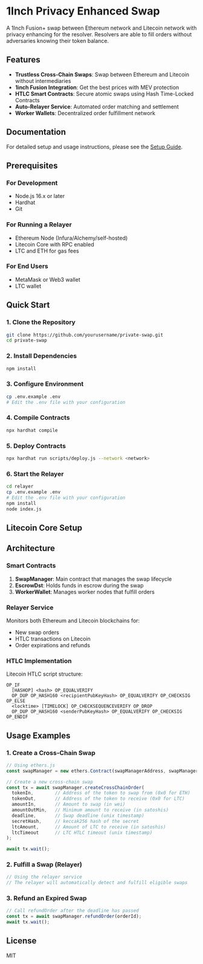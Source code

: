 # 1Inch Privacy Enhanced Swap

A 1Inch Fusion+ swap between Ethereum network and Litecoin network with privacy enhancing for the resolver. Resolvers are able to fill orders without adversaries knowing their token balance.

## Features

- **Trustless Cross-Chain Swaps**: Swap between Ethereum and Litecoin without intermediaries
- **1inch Fusion Integration**: Get the best prices with MEV protection
- **HTLC Smart Contracts**: Secure atomic swaps using Hash Time-Locked Contracts
- **Auto-Relayer Service**: Automated order matching and settlement
- **Worker Wallets**: Decentralized order fulfillment network

## Documentation

For detailed setup and usage instructions, please see the [Setup Guide](./docs/SETUP.md).

## Prerequisites

### For Development
- Node.js 16.x or later
- Hardhat
- Git

### For Running a Relayer
- Ethereum Node (Infura/Alchemy/self-hosted)
- Litecoin Core with RPC enabled
- LTC and ETH for gas fees

### For End Users
- MetaMask or Web3 wallet
- LTC wallet

## Quick Start

### 1. Clone the Repository
```bash
git clone https://github.com/yourusername/private-swap.git
cd private-swap
```

### 2. Install Dependencies
```bash
npm install
```

### 3. Configure Environment
```bash
cp .env.example .env
# Edit the .env file with your configuration
```

### 4. Compile Contracts
```bash
npx hardhat compile
```

### 5. Deploy Contracts
```bash
npx hardhat run scripts/deploy.js --network <network>
```

### 6. Start the Relayer
```bash
cd relayer
cp .env.example .env
# Edit the .env file with your configuration
npm install
node index.js
```

## Litecoin Core Setup

## Architecture

### Smart Contracts

1. **SwapManager**: Main contract that manages the swap lifecycle
2. **EscrowDst**: Holds funds in escrow during the swap
3. **WorkerWallet**: Manages worker nodes that fulfill orders

### Relayer Service

Monitors both Ethereum and Litecoin blockchains for:
- New swap orders
- HTLC transactions on Litecoin
- Order expirations and refunds

### HTLC Implementation

Litecoin HTLC script structure:
```
OP_IF
  [HASHOP] <hash> OP_EQUALVERIFY
  OP_DUP OP_HASH160 <recipientPubKeyHash> OP_EQUALVERIFY OP_CHECKSIG
OP_ELSE
  <locktime> [TIMELOCK] OP_CHECKSEQUENCEVERIFY OP_DROP
  OP_DUP OP_HASH160 <senderPubKeyHash> OP_EQUALVERIFY OP_CHECKSIG
OP_ENDIF
```

## Usage Examples

### 1. Create a Cross-Chain Swap

```javascript
// Using ethers.js
const swapManager = new ethers.Contract(swapManagerAddress, swapManagerAbi, signer);

// Create a new cross-chain swap
const tx = await swapManager.createCrossChainOrder(
  tokenIn,        // Address of the token to swap from (0x0 for ETH)
  tokenOut,       // Address of the token to receive (0x0 for LTC)
  amountIn,       // Amount to swap (in wei)
  amountOutMin,   // Minimum amount to receive (in satoshis)
  deadline,       // Swap deadline (unix timestamp)
  secretHash,     // keccak256 hash of the secret
  ltcAmount,      // Amount of LTC to receive (in satoshis)
  ltcTimeout      // LTC HTLC timeout (unix timestamp)
);

await tx.wait();
```

### 2. Fulfill a Swap (Relayer)

```javascript
// Using the relayer service
// The relayer will automatically detect and fulfill eligible swaps
```

### 3. Refund an Expired Swap

```javascript
// Call refundOrder after the deadline has passed
const tx = await swapManager.refundOrder(orderId);
await tx.wait();
```


## License

MIT

